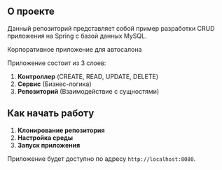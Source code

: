 ## О проекте

Данный репозиторий представляет собой пример разработки CRUD приложения на Spring с базой данных MySQL.

Корпоративное приложение для автосалона

Приложение состоит из 3 слоев:

1. **Контроллер** (CREATE, READ, UPDATE, DELETE)
2. **Сервис** (Бизнес-логика)
3. **Репозиторий** (Взаимодействие с сущностями)

## Как начать работу

1. **Клонирование репозитория**
2. **Настройка среды**
3. **Запуск приложения**

Приложение будет доступно по адресу `http://localhost:8080`.

